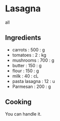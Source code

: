 # Lasagna
all
## Ingredients
* carrots : 500 : g
* tomatoes : 2 : kg
* mushrooms : 700 : g
* butter : 150 : g
* flour : 150 : g
* milk : 40 : cL
* pasta lasagna : 12 : u
* Parmesan : 200 : g
## Cooking
You can handle it.
